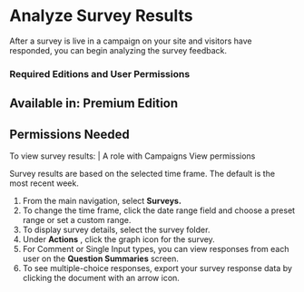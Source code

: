 

# Analyze Survey Results

After a survey is live in a campaign on your site and visitors have responded,
you can begin analyzing the survey feedback.

### Required Editions and User Permissions

Available in: Premium Edition  
---  
  
  

Permissions Needed  
---  
To view survey results: | A role with Campaigns View permissions  
  
Survey results are based on the selected time frame. The default is the most
recent week.

  1. From the main navigation, select **Surveys.**
  2. To change the time frame, click the date range field and choose a preset range or set a custom range. 
  3. To display survey details, select the survey folder.
  4. Under **Actions** , click the graph icon for the survey. 
  5. For Comment or Single Input types, you can view responses from each user on the **Question Summaries** screen.
  6. To see multiple-choice responses, export your survey response data by clicking the document with an arrow icon.

